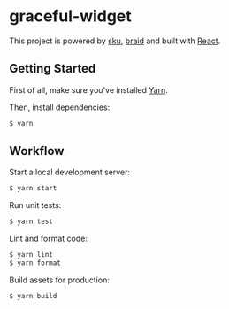 # graceful-widget

This project is powered by [sku](https://github.com/seek-oss/sku), [braid](https://github.com/seek-oss/braid-design-system) and built with [React](https://facebook.github.io/react).

## Getting Started

First of all, make sure you&#39;ve installed [Yarn](https://yarnpkg.com).

Then, install dependencies:

```bash
$ yarn
```

## Workflow

Start a local development server:

```bash
$ yarn start
```

Run unit tests:

```bash
$ yarn test
```

Lint and format code:

```bash
$ yarn lint
$ yarn format
```

Build assets for production:

```bash
$ yarn build
```
